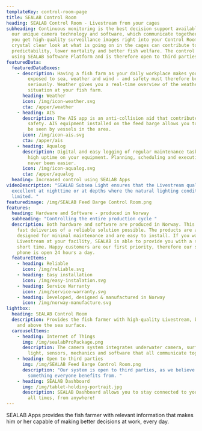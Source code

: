 ```yaml
---
templateKey: control-room-page
title: SEALAB Control Room
heading: SEALAB Control Room - Livestream from your cages
subheading: Continuous monitoring is the best decision support available. With
  our unique camera technology and software, which communicate together (IoT),
  you get high-quality surveillance images right into your Control Room. A
  crystal clear look at what is going on in the cages can contribute to higher
  predictability, lower mortality and better fish welfare. The control room is
  using SEALAB Software Platform and is therefore open to third parties.
featuredData:
  featuredDataBoxes:
    - description: Having a fish farm as your daily workplace makes you particularly
        exposed to sea, weather and wind - and safety must therefore be taken
        seriously. Weather gives you a real-time overview of the weather
        situation at your fish farm.
      heading: Weather
      icon: /img/icon-weather.svg
      cta: /apper/weather
    - heading: AIS
      description: The AIS app is an anti-collision aid that contributes to increased
        safety. AIS equipment installed on the feed barge allows you to see and
        be seen by vessels in the area.
      icon: /img/icon-ais.svg
      cta: /apper/ais
    - heading: Aqualog
      description: Digital and easy logging of regular maintenance tasks to ensure
        high uptime on your equipment. Planning, scheduling and execution have
        never been easier.
      icon: /img/icon-aqualog.svg
      cta: /apper/aqualog
  heading: Increased control using SEALAB Apps
videoDescription: "SEALAB Subsea Light ensures that the Livestream quality is
  excellent at nighttime or at depths where the natural lighting conditions are
  limited. "
featuredimage: /img/SEALAB Feed Barge Control Room.png
features:
  heading: Hardware and Software - produced in Norway
  subheading: "Controlling the entire production cycle "
  description: Both hardware and software are produced in Norway. This has made
    fast deliveries of a reliable solution possible. The products are also
    designed for minimal maintenance and are easy to install. If you want
    Livestream at your facility, SEALAB is able to provide you with a solution i
    short time. Happy customers are our first priority, therefore our service
    phone is open 24 hours a day.
  featureItems:
    - heading: Reliable
      icon: /img/reliable.svg
    - heading: Easy installation
      icon: /img/easy-instalation.svg
    - heading: Service Warranty
      icon: /img/service-warranty.svg
    - heading: Developed, designed & manufactured in Norway
      icon: /img/norway-manufacture.svg
lightbox:
  heading: SEALAB Control Room
  description: Provides the fish farmer with high-quality Livestream, both below
    and above the sea surface.
  carouselItems:
    - heading: Internet of Things
      img: /img/sealabProPackage.png
      description: The camera system integrates underwater camera, surface camera,
        light, sensors, mechanics and software that all communicate together.
    - heading: Open to third parties
      img: /img/SEALAB Feed Barge Control Room.png
      description: "Our system is open to third parties, as we believe this is
        something everyone benefits from. "
    - heading: SEALAB Dashboard
      img: /img/tablet-holding-portrait.jpg
      description: SEALAB Dashboard allows you to stay connected to your facility at
        all times, from anywhere!
---
```

SEALAB Apps provides the fish farmer with relevant information that makes him or her capable of making better decisions at work, every day.